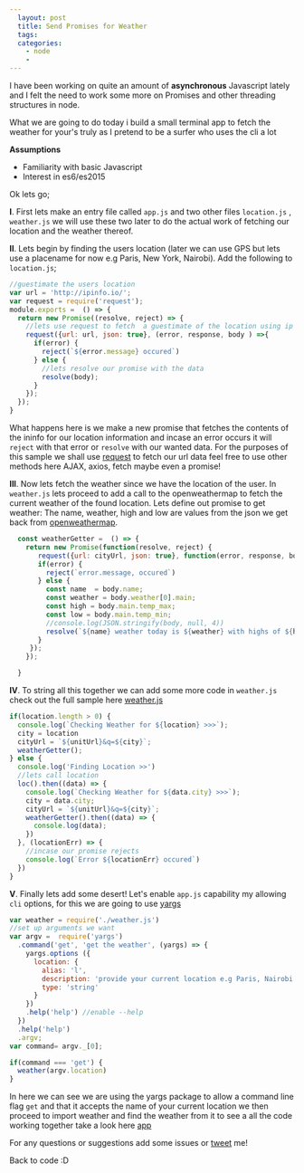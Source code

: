 ```yaml
---
  layout: post
  title: Send Promises for Weather
  tags:
  categories:
    - node
    -
---
```


I have been working on quite an amount of **asynchronous** Javascript lately and I felt the need to work some more on Promises and other threading structures in node.

What we are going to do today i build a small terminal app to fetch the weather for your's truly as I pretend to be a surfer who uses the cli a lot

**Assumptions**

* Familiarity with basic Javascript
* Interest in es6/es2015


Ok lets go;

**I**. First lets make an entry file called `app.js` and two other files `location.js` , `weather.js` we will use these two later to do the actual work of fetching our location and the weather thereof.

**II**. Lets begin by finding the users location (later we can use GPS but lets use a placename for now e.g Paris, New York, Nairobi). Add the following to `location.js`;
```javascript
//guestimate the users location
var url = 'http://ipinfo.io/';
var request = require('request');
module.exports =  () => {
  return new Promise((resolve, reject) => {
    //lets use request to fetch  a guestimate of the location using ip
    request({url: url, json: true}, (error, response, body ) =>{
      if(error) {
        reject(`${error.message} occured`)
      } else {
        //lets resolve our promise with the data
        resolve(body);
      }
    });
  });
}
```
What happens here is we make a new promise that fetches the contents of the ininfo for our location information and incase an error occurs it will `reject` with that error or `resolve` with our wanted data. For the purposes of this sample we shall use [request](https://yarnpkg.com/en/package/request)
to fetch our url data feel free to use other methods here AJAX, axios, fetch  maybe even a promise!

**III**. Now lets fetch the weather since we have the location of the user. In `weather.js` lets proceed to add a call to the openweathermap to fetch the current weather of the found location. Lets define out promise to get weather:
The name, weather, high and low are values from the json we get back from [openweathermap](http://openweathermap.org).

```javascript
  const weatherGetter =  () => {
    return new Promise(function(resolve, reject) {
       request({url: cityUrl, json: true}, function(error, response, body ) {
       if(error) {
         reject(`error.message, occured`)
       } else {
         const name  = body.name;
         const weather = body.weather[0].main;
         const high = body.main.temp_max;
         const low = body.main.temp_min;
         //console.log(JSON.stringify(body, null, 4))
         resolve(`${name} weather today is ${weather} with highs of ${high} celcius and lows of ${low} celcius`)
       }
     });
    });

  }
```

**IV**. To string all this together we can add some more code in `weather.js` check out the full sample here [weather.js](https://github.com/zacck/async-js-/blob/master/weather.js)

```javascript
if(location.length > 0) {
  console.log(`Checking Weather for ${location} >>>`);
  city = location
  cityUrl = `${unitUrl}&q=${city}`;
  weatherGetter();
} else {
  console.log('Finding Location >>')
  //lets call location
  loc().then((data) => {
    console.log(`Checking Weather for ${data.city} >>>`);
    city = data.city;
    cityUrl = `${unitUrl}&q=${city}`;
    weatherGetter().then((data) => {
      console.log(data);
    })
  }, (locationErr) => {
    //incase our promise rejects
    console.log(`Error ${locationErr} occured`)
  })
}
```

**V**. Finally lets add some desert! Let's enable `app.js` capability my allowing `cli` options, for this we are going to use [yargs](https://yarnpkg.com/en/package/yargs)

```javascript
var weather = require('./weather.js')
//set up arguments we want
var argv =  require('yargs')
  .command('get', 'get the weather', (yargs) => {
    yargs.options ({
      location: {
        alias: 'l',
        description: 'provide your current location e.g Paris, Nairobi',
        type: 'string'
      }
    })
    .help('help') //enable --help
  })
  .help('help')
  .argv;
var command= argv._[0];

if(command === 'get') {
  weather(argv.location)
}
```

In here we can see we are using the yargs package to allow a command line flag `get` and that it accepts the name of your current location we then proceed to import weather and find the weather from it to see a all the code working together take a look here [app](https://github.com/zacck/async-js-)

For any questions or suggestions add some issues or [tweet](https://twitter.com/noob_developer) me!

Back to code :D
